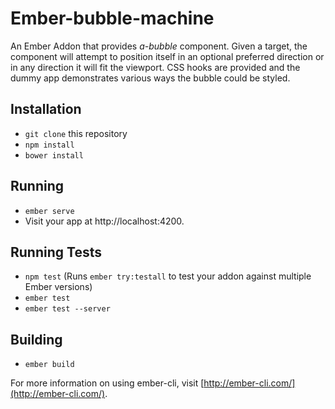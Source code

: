 # Ember-bubble-machine

An Ember Addon that provides *a-bubble* component. Given a target, the component
will attempt to position itself in an optional preferred direction or in any
direction it will fit the viewport. CSS hooks are provided and the dummy app
demonstrates various ways the bubble could be styled.

## Installation

* `git clone` this repository
* `npm install`
* `bower install`

## Running

* `ember serve`
* Visit your app at http://localhost:4200.

## Running Tests

* `npm test` (Runs `ember try:testall` to test your addon against multiple Ember versions)
* `ember test`
* `ember test --server`

## Building

* `ember build`

For more information on using ember-cli, visit [http://ember-cli.com/](http://ember-cli.com/).
